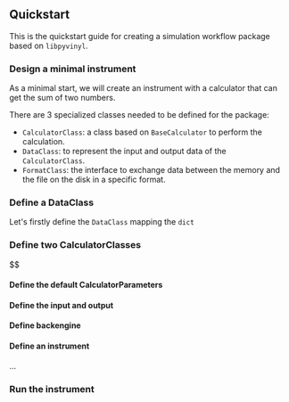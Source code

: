 ## Quickstart

This is the quickstart guide for creating a simulation workflow package based on `libpyvinyl`.

### Design a minimal instrument
As a minimal start, we will create an instrument with a calculator that can get the sum of two numbers.

There are 3 specialized classes needed to be defined for the package:
- `CalculatorClass`: a class based on `BaseCalculator` to perform the calculation.
- `DataClass`: to represent the input and output data of the `CalculatorClass`.
- `FormatClass`: the interface to exchange data between the memory and the file on the disk in a specific format.

### Define a DataClass
Let's firstly define the `DataClass` mapping the `dict`

### Define two CalculatorClasses
$$ 

#### Define the default CalculatorParameters

#### Define the input and output

#### Define backengine

#### Define an instrument

...

### Run the instrument